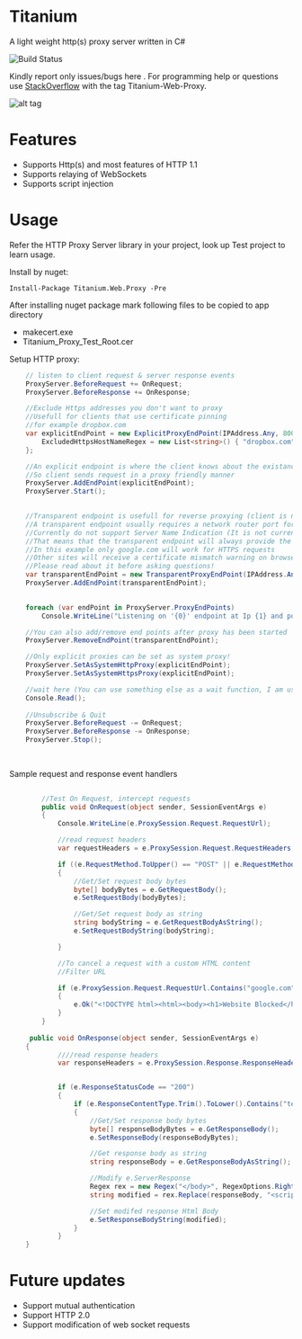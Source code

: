 Titanium
========
A light weight http(s) proxy server written in C#

![Build Status](https://ci.appveyor.com/api/projects/status/rvlxv8xgj0m7lkr4?svg=true)

Kindly report only issues/bugs here . For programming help or questions use [StackOverflow](http://stackoverflow.com/questions/tagged/titanium-web-proxy) with the tag Titanium-Web-Proxy.

![alt tag](https://raw.githubusercontent.com/titanium007/Titanium/master/Titanium.Web.Proxy.Test/Capture.PNG)

Features
========

* Supports Http(s) and most features of HTTP 1.1 
* Supports relaying of WebSockets
* Supports script injection

Usage
=====

Refer the HTTP Proxy Server library in your project, look up Test project to learn usage.

Install by nuget:

    Install-Package Titanium.Web.Proxy -Pre

After installing nuget package mark following files to be copied to app directory

* makecert.exe
* Titanium_Proxy_Test_Root.cer


Setup HTTP proxy:

```csharp
	// listen to client request & server response events
	ProxyServer.BeforeRequest += OnRequest;
	ProxyServer.BeforeResponse += OnResponse;

	//Exclude Https addresses you don't want to proxy
	//Usefull for clients that use certificate pinning
	//for example dropbox.com
	var explicitEndPoint = new ExplicitProxyEndPoint(IPAddress.Any, 8000, true){
		ExcludedHttpsHostNameRegex = new List<string>() { "dropbox.com" }
	};

	//An explicit endpoint is where the client knows about the existance of proxy
	//So client sends request in a proxy friendly manner
	ProxyServer.AddEndPoint(explicitEndPoint);
	ProxyServer.Start();

  
	//Transparent endpoint is usefull for reverse proxying (client is not aware of the existance of proxy)
	//A transparent endpoint usually requires a network router port forwarding HTTP(S) packets to this endpoint
	//Currently do not support Server Name Indication (It is not currently supported by SslStream class)
	//That means that the transparent endpoint will always provide the same Generic Certificate to all HTTPS requests
	//In this example only google.com will work for HTTPS requests
	//Other sites will receive a certificate mismatch warning on browser
	//Please read about it before asking questions!
	var transparentEndPoint = new TransparentProxyEndPoint(IPAddress.Any, 8001, true) {  GenericCertificateName = "google.com"};         
	ProxyServer.AddEndPoint(transparentEndPoint);
  

	foreach (var endPoint in ProxyServer.ProxyEndPoints)
		Console.WriteLine("Listening on '{0}' endpoint at Ip {1} and port: {2} ", endPoint.GetType().Name, endPoint.IpAddress, endPoint.Port);

	//You can also add/remove end points after proxy has been started
	ProxyServer.RemoveEndPoint(transparentEndPoint);

	//Only explicit proxies can be set as system proxy!
	ProxyServer.SetAsSystemHttpProxy(explicitEndPoint);
	ProxyServer.SetAsSystemHttpsProxy(explicitEndPoint);

	//wait here (You can use something else as a wait function, I am using this as a demo)
	Console.Read();
	
	//Unsubscribe & Quit
	ProxyServer.BeforeRequest -= OnRequest;
    ProxyServer.BeforeResponse -= OnResponse;
	ProxyServer.Stop();
	
	
```
Sample request and response event handlers

```csharp
		
		//Test On Request, intercept requests
        public void OnRequest(object sender, SessionEventArgs e)
        {
            Console.WriteLine(e.ProxySession.Request.RequestUrl);

            //read request headers
            var requestHeaders = e.ProxySession.Request.RequestHeaders;

            if ((e.RequestMethod.ToUpper() == "POST" || e.RequestMethod.ToUpper() == "PUT"))
            {
                //Get/Set request body bytes
                byte[] bodyBytes = e.GetRequestBody();
                e.SetRequestBody(bodyBytes);

                //Get/Set request body as string
                string bodyString = e.GetRequestBodyAsString();
                e.SetRequestBodyString(bodyString);

            }

            //To cancel a request with a custom HTML content
            //Filter URL

            if (e.ProxySession.Request.RequestUrl.Contains("google.com"))
            {
                e.Ok("<!DOCTYPE html><html><body><h1>Website Blocked</h1><p>Blocked by titanium web proxy.</p></body></html>");
            }
        }
	
	 public void OnResponse(object sender, SessionEventArgs e)
	{
            ////read response headers
            var responseHeaders = e.ProxySession.Response.ResponseHeaders;


            if (e.ResponseStatusCode == "200")
            {
                if (e.ResponseContentType.Trim().ToLower().Contains("text/html"))
                {
                    //Get/Set response body bytes
                    byte[] responseBodyBytes = e.GetResponseBody();
                    e.SetResponseBody(responseBodyBytes);

                    //Get response body as string
                    string responseBody = e.GetResponseBodyAsString();

                    //Modify e.ServerResponse
                    Regex rex = new Regex("</body>", RegexOptions.RightToLeft | RegexOptions.IgnoreCase | RegexOptions.Multiline);
                    string modified = rex.Replace(responseBody, "<script type =\"text/javascript\">alert('Response was modified by this script!');</script></body>", 1);

                    //Set modifed response Html Body
                    e.SetResponseBodyString(modified);
                }
            }
	}
```
Future updates
============
* Support mutual authentication
* Support HTTP 2.0 
* Support modification of web socket requests
